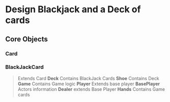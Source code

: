 # Design Blackjack and a Deck of cards

## Core Objects
  ### Card
  ### BlackJackCard
  >Extends Card
  **Deck**
  >Contains BlackJack Cards
  **Shoe**
  >Contains Deck
  **Game**
  >Contains Game logic
  **Player**
  >Extends base player
  **BasePlayer**
  >Actors information
  **Dealer**
  >extends Base Player
  **Hands**
  >Contains Game cards

